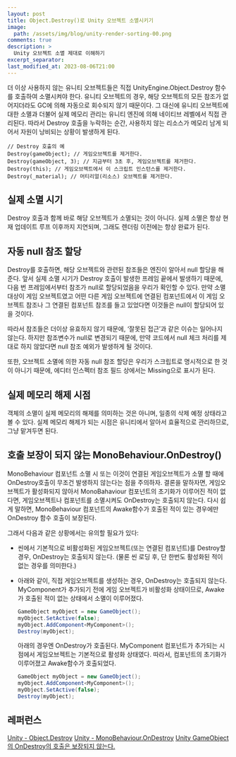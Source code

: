 ```yaml
---
layout: post
title: Object.Destroy()로 Unity 오브젝트 소멸시키기
image: 
  path: /assets/img/blog/unity-render-sorting-00.png
comments: true
description: >
  Unity 오브젝트 소멸 제대로 이해하기
excerpt_separator:
last_modified_at: 2023-08-06T21:00
---
```

더 이상 사용하지 않는 유니티 오브젝트들은 직접 UnityEngine.Object.Destroy 함수를 호출하여 소멸시켜야 한다. 유니티 오브젝트의 경우, 해당 오브젝트의 모든 참조가 없어지더라도 GC에 의해 자동으로 회수되지 않기 때문이다. 그 대신에 유니티 오브젝트에 대한 소멸과 더불어 실제 메모리 관리는 유니티 엔진에 의해 네이티브 레벨에서 직접 관리된다. 따라서 Destroy 호출을 누락하는 순간, 사용하지 않는 리소스가 메모리 남게 되어서 자원이 낭비되는 상황이 발생하게 된다. 

```
// Destroy 호출의 예
Destroy(gameObject); // 게임오브젝트를 제거한다.
Destroy(gameObject, 3); // 지금부터 3초 후, 게임오브젝트를 제거한다.
Destroy(this); // 게임오브젝트에서 이 스크립트 인스턴스를 제거한다.
Destroy(_material); // 머티리얼(리소스) 오브젝트를 제거한다.
```

## 실제 소멸 시기
Destroy 호출과 함께 바로 해당 오브젝트가 소멸되는 것이 아니다. 실제 소멸은 항상 현재 업데이트 루프 이후까지 지연되며, 그래도 렌더링 이전에는 항상 완료가 된다.

## 자동 null 참조 할당
Destroy를 호출하면, 해당 오브젝트와 관련된 참조들은 엔진이 알아서 null 할당을 해준다. 앞서 실제 소멸 시기가 Destroy 호출이 발생한 프레임 끝에서 발생하기 때문에, 다음 번 프레임에서부터 참조가 null로 할당되었음을 우리가 확인할 수 있다. 만약 소멸 대상이 게임 오브젝트였고 어떤 다른 게임 오브젝트에 연결된 컴포넌트에서 이 게임 오브젝트 참조나 그 연결된 컴포넌트 참조를 들고 있었다면 이것들은 null이 할당되어 있을 것이다. 

따라서 참조들은 더이상 유효하지 않기 때문에, ‘잘못된 접근’과 같은 이슈는 일어나지 않는다. 하지만 참조변수가 null로 변경되기 때문에, 만약 코드에서 null 체크 처리를 제대로 하지 않았다면 null 참조 예외가 발생하게 될 것이다. 

또한, 오브젝트 소멸에 의한 자동 null 참조 할당은 우리가 스크립트로 명시적으로 한 것이 아니기 때문에, 에디터 인스펙터 참조 필드 상에서는 Missing으로 표시가 된다.

## 실제 메모리 해제 시점
객체의 소멸이 실제 메모리의 해제를 의미하는 것은 아니며, 일종의 삭제 예정 상태라고 볼 수 있다. 실제 메모리 해제가 되는 시점은 유니티에서 알아서 효율적으로 관리하므로, 그냥 맡겨두면 된다.

## 호출 보장이 되지 않는 MonoBehaviour.OnDestroy()
MonoBehaviour 컴포넌트 소멸 시 또는 이것이 연결된 게임오브젝트가 소멸 할 때에 OnDestroy호출이 무조건 발생하지 않는다는 점을 주의하자. 결론을 말하자면, 게임오브젝트가 활성화되지 않아서 MonoBahaviour 컴포넌트의 초기화가 이루어진 적이 없다면, 게임오브젝트나 컴포넌트를 소멸시켜도 OnDestroy는 호출되지 않는다. 다시 쉽게 말하면, MonoBehaviour 컴포넌트의 Awake함수가 호출된 적이 있는 경우에만 OnDestroy 함수 호출이 보장된다.

그래서 다음과 같은 상황에서는 유의할 필요가 있다:

- 씬에서 기본적으로 비활성화된 게임오브젝트(또는 연결된 컴포넌트)를 Destroy할 경우, OnDestroy는 호출되지 않는다. (물론 씬 로딩 후, 단 한번도 활성화된 적이 없는 경우를 의미한다.)
- 아래와 같이, 직접 게임오브젝트를 생성하는 경우, OnDestroy는 호출되지 않는다. MyComponent가 추가되기 전에 게임 오브젝트가 비활성화 상태이므로, Awake가 호출된 적이 없는 상태에서 소멸이 이루어졌다.    
    ```csharp
    GameObject myObject = new GameObject();
    myObject.SetActive(false);
    myObject.AddComponent<MyComponent>();
    Destroy(myObject);
    ```
    아래의 경우엔 OnDestroy가 호출된다. MyComponent 컴포넌트가 추가되는 시점에서 게임오브젝트는 기본적으로 활성화 상태였다. 따라서, 컴포넌트의 초기화가 이루어졌고 Awake함수가 호출되었다.
    
    ```csharp
    GameObject myObject = new GameObject();
    myObject.AddComponent<MyComponent>();
    myObject.SetActive(false);
    Destroy(myObject);
    ```
## 레퍼런스
[Unity - Object.Destroy](https://docs.unity3d.com/ScriptReference/Object.Destroy.html)
[Unity - MonoBehaviour.OnDestroy](https://docs.unity3d.com/ScriptReference/MonoBehaviour.OnDestroy.html) 
[Unity GameObject의 OnDestroy의 호출은 보장되지 않는다.](https://mentum.tistory.com/621)
